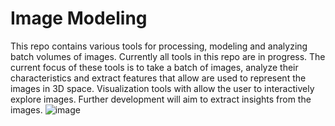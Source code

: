 # Image Modeling
This repo contains various tools for processing, modeling and analyzing batch volumes of images. 
Currently all tools in this repo are in progress.
The current focus of these tools is to take a batch of images, analyze their characteristics and extract features that allow are used to represent the images in 3D space. Visualization tools with allow the user to interactively explore images. Further development will aim to extract insights from the images. ![image](https://github.com/KJSloan2/Image_Modeling/assets/61387934/5395f8d2-8bdf-4887-8ed7-e6a9493862d7)

